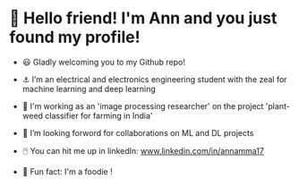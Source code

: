 # 👋 Hello friend! I'm Ann and you just found my profile!
* 😃 Gladly welcoming you to my Github repo!

* ⚓ I’m an electrical and electronics engineering student with the zeal for machine learning and deep learning
* 🔭 I'm working as an 'image processing researcher' on the project 'plant-weed classifier for farming in India'
* 🎨 I’m looking forword for collaborations on ML and DL projects
* 🖱️ You can hit me up in linkedIn: www.linkedin.com/in/annamma17
* 🍒 Fun fact: I'm a foodie !
